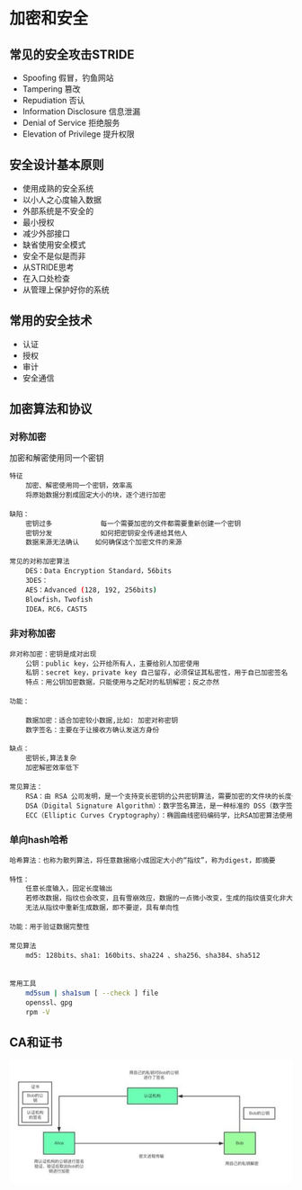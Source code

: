 # 加密和安全

## 常见的安全攻击STRIDE
* Spoofing 假冒，钓鱼网站
* Tampering 篡改
* Repudiation 否认
* Information Disclosure 信息泄漏
* Denial of Service 拒绝服务
* Elevation of Privilege 提升权限

## 安全设计基本原则
* 使用成熟的安全系统
* 以小人之心度输入数据
* 外部系统是不安全的
* 最小授权
* 减少外部接口
* 缺省使用安全模式
* 安全不是似是而非
* 从STRIDE思考
* 在入口处检查
* 从管理上保护好你的系统

## 常用的安全技术
* 认证
* 授权
* 审计
* 安全通信


## 加密算法和协议

### 对称加密
加密和解密使用同一个密钥
```bash
特征
    加密、解密使用同一个密钥，效率高
    将原始数据分割成固定大小的块，逐个进行加密

缺陷：
    密钥过多            每一个需要加密的文件都需要重新创建一个密钥
    密钥分发            如何把密钥安全传递给其他人
    数据来源无法确认    如何确保这个加密文件的来源

常见的对称加密算法
    DES：Data Encryption Standard，56bits
    3DES：
    AES：Advanced (128, 192, 256bits)
    Blowfish，Twofish
    IDEA，RC6，CAST5
```

### 非对称加密

```bash
非对称加密：密钥是成对出现
    公钥：public key，公开给所有人，主要给别人加密使用
    私钥：secret key，private key 自己留存，必须保证其私密性，用于自已加密签名
    特点：用公钥加密数据，只能使用与之配对的私钥解密；反之亦然

功能：

    数据加密：适合加密较小数据,比如: 加密对称密钥
    数字签名：主要在于让接收方确认发送方身份

缺点：
    密钥长,算法复杂
    加密解密效率低下

常见算法：
    RSA：由 RSA 公司发明，是一个支持变长密钥的公共密钥算法，需要加密的文件块的长度也是可变的,可实现加密和数字签名
    DSA（Digital Signature Algorithm）：数字签名算法，是一种标准的 DSS（数字签名标准）
    ECC（Elliptic Curves Cryptography）：椭圆曲线密码编码学，比RSA加密算法使用更小的密钥，提供相当的或更高等级的安全

```

### 单向hash哈希

```bash
哈希算法：也称为散列算法，将任意数据缩小成固定大小的“指纹”，称为digest，即摘要

特性：
    任意长度输入，固定长度输出
    若修改数据，指纹也会改变，且有雪崩效应，数据的一点微小改变，生成的指纹值变化非大
    无法从指纹中重新生成数据，即不要逆，具有单向性

功能：用于验证数据完整性

常见算法
    md5: 128bits、sha1: 160bits、sha224 、sha256、sha384、sha512


常用工具
    md5sum | sha1sum [ --check ] file
    openssl、gpg
    rpm -V

```


## CA和证书
<img src="../images/ca001.png">
